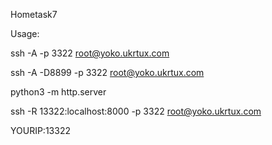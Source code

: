Hometask7

Usage: 

ssh -A -p 3322 root@yoko.ukrtux.com

ssh -A -D8899 -p 3322 root@yoko.ukrtux.com

python3 -m http.server

ssh -R 13322:localhost:8000 -p 3322 root@yoko.ukrtux.com

YOURIP:13322

